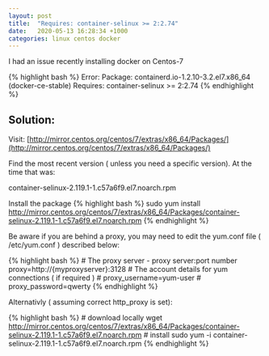 ```yaml
---
layout: post
title:  "Requires: container-selinux >= 2:2.74"
date:   2020-05-13 16:28:34 +1000
categories: linux centos docker
---
```

I had an issue recently installing docker on Centos-7

{% highlight bash %}
Error: Package: containerd.io-1.2.10-3.2.el7.x86_64 (docker-ce-stable)
    Requires: container-selinux >= 2:2.74
{% endhighlight %}

## Solution: 

Visit: 
[http://mirror.centos.org/centos/7/extras/x86_64/Packages/](http://mirror.centos.org/centos/7/extras/x86_64/Packages/)

Find the most recent version ( unless you need a specific version).  At the time that was:

container-selinux-2.119.1-1.c57a6f9.el7.noarch.rpm

Install the package
{% highlight bash %}
     sudo yum install http://mirror.centos.org/centos/7/extras/x86_64/Packages/container-selinux-2.119.1-1.c57a6f9.el7.noarch.rpm
{% endhighlight %}

Be aware if you are behind a proxy, you may need to edit the yum.conf file ( /etc/yum.conf ) described below:

{% highlight bash %}
    # The proxy server - proxy server:port number 
    proxy=http://{myproxyserver}:3128 
    # The account details for yum connections ( if required )
    # proxy_username=yum-user 
    # proxy_password=qwerty
{% endhighlight %}

Alternativly ( assuming correct http_proxy is set):

{% highlight bash %}
    # download locally
    wget http://mirror.centos.org/centos/7/extras/x86_64/Packages/container-selinux-2.119.1-1.c57a6f9.el7.noarch.rpm
    # install
    sudo yum -i container-selinux-2.119.1-1.c57a6f9.el7.noarch.rpm
{% endhighlight %}